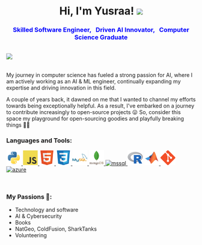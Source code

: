 <h1 align="center">Hi, I'm Yusraa! <img src="https://media.giphy.com/media/hvRJCLFzcasrR4ia7z/giphy.gif" width="5%"> </h1>
<h3 align="center" style="color: Blue;">Skilled Software Engineer, &nbsp Driven AI Innovator, &nbsp Computer Science Graduate
</h3>
<br/>
<a href="https://linkedin.com/in/yusramsd"><img src="https://img.shields.io/badge/-LinkedIn-0072b1?&style=for-the-badge&logo=linkedin&logoColor=white" /></a>

## 

My journey in computer science has fueled a strong passion for AI, where I am actively working as an AI & ML engineer, continually expanding my expertise and driving innovation in this field.

A couple of years back, it dawned on me that I wanted to channel my efforts towards being exceptionally helpful. As a result, I've embarked on a journey to contribute increasingly to open-source projects 😛 So, consider this space my playground for open-sourcing goodies and playfully breaking things 🤣😉
<br/>

### Languages and Tools:

<p align="left">
  <a href="https://www.python.org/" target="_blank">
    <img src="https://raw.githubusercontent.com/devicons/devicon/master/icons/python/python-original.svg" alt="Python" width="40" height="40"/>
  </a>
  <a href="https://developer.mozilla.org/en-US/docs/Web/JavaScript" target="_blank">
    <img src="https://raw.githubusercontent.com/devicons/devicon/master/icons/javascript/javascript-original.svg" alt="JavaScript" width="40" height="40"/>
  </a>
  <a href="https://developer.mozilla.org/en-US/docs/Web/HTML" target="_blank">
    <img src="https://raw.githubusercontent.com/devicons/devicon/master/icons/html5/html5-original.svg" alt="HTML5" width="40" height="40"/>
  </a>
  <a href="https://developer.mozilla.org/en-US/docs/Web/CSS" target="_blank">
    <img src="https://raw.githubusercontent.com/devicons/devicon/master/icons/css3/css3-original.svg" alt="CSS3" width="40" height="40"/>
  </a>
  <a href="https://www.mysql.com/" target="_blank"> 
    <img src="https://raw.githubusercontent.com/devicons/devicon/master/icons/mysql/mysql-original-wordmark.svg" alt="mysql" width="40" height="40"/> 
  </a> 
  <a href="https://www.mongodb.com/" target="_blank">
    <img src="https://raw.githubusercontent.com/devicons/devicon/master/icons/mongodb/mongodb-original-wordmark.svg" alt="mongodb" width="40" height="40"/>
  </a>
  <a href="https://www.microsoft.com/en-us/sql-server" target="_blank"> 
    <img src="https://www.svgrepo.com/show/303229/microsoft-sql-server-logo.svg" alt="mssql" width="40" height="40"/> 
  </a>
  <img src="https://raw.githubusercontent.com/devicons/devicon/master/icons/r/r-original.svg" alt="R" width="40" height="40"/>
  <a href="https://www.mathworks.com/products/matlab.html" target="_blank">
    <img src="https://raw.githubusercontent.com/devicons/devicon/master/icons/matlab/matlab-original.svg" alt="MATLAB" width="40" height="40"/>
  </a>
  <a href="https://git-scm.com/" target="_blank">
    <img src="https://raw.githubusercontent.com/devicons/devicon/master/icons/git/git-original.svg" alt="Git" width="40" height="40"/>
  </a>
  <a href="https://azure.microsoft.com/en-in/" target="_blank">
    <img src="https://www.vectorlogo.zone/logos/microsoft_azure/microsoft_azure-icon.svg" alt="azure" width="40" height="40"/> 
  </a>  
</p>

<br/>

### My Passions 💙:
 - Technology and software
 - AI & Cybersecurity
 - Books
 - NatGeo, ColdFusion, SharkTanks
 - Volunteering



<!--
**yusrraa/yusrraa** is a ✨ _special_ ✨ repository because its `README.md` (this file) appears on your GitHub profile.

Here are some ideas to get you started:

- 🔭 I’m currently working on ...
- 🌱 I’m currently learning ...
- 👯 I’m looking to collaborate on ...
- 🤔 I’m looking for help with ...
- 💬 Ask me about ...
- 📫 How to reach me: ...
- 😄 Pronouns: ...
- ⚡ Fun fact: ...
-->
